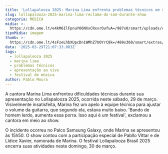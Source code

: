 ```yaml
---
title: 'Lollapalooza 2025: Marina Lima enfrenta problemas técnicos em sua apresentação'
slug: lollapalooza-2025-marina-lima-reclama-do-som-durante-show
categoria: MÚSICA
midia: >-
  https://cdn.ome.lt/e4kM6IlFpnuYO6NXxCRxvrOufuA=/987x0/smart/uploads/conteudo/fotos/marinalima.jpg
tipoMidia: imagem
thumb: >-
  https://cdn.ome.lt/4sFzeLhbXUpcDn1WMhZ7UOYrC8k=/480x360/smart/extras/conteudos/marinalima.jpg
data: '2025-03-29T21:07:33.003Z'
tags:
  - lollapalooza 2025
  - marina lima
  - problemas técnicos
  - apresentação ao vivo
  - festival de música
author: Pablo Moura
---
```


A cantora Marina Lima enfrentou dificuldades técnicas durante sua apresentação no Lollapalooza 2025, ocorrida neste sábado, 29 de março. Visivelmente insatisfeita, Marina fez um apelo à equipe técnica para ajustar o volume da guitarra, que segundo ela, estava muito baixo. 'Bando de homem lerdo, aumenta essa porra. Isso aqui é um festival', exclamou a cantora em meio ao show.

O incidente ocorreu no Palco Samsung Galaxy, onde Marina se apresentou às 15h50. O show contou com a participação especial de Pabllo Vittar e de Lídice Xavier, namorada de Marina. O festival Lollapalooza Brasil 2025 encerra suas atividades neste domingo, 30 de março.
